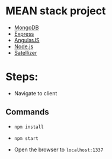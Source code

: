 # MEAN stack project

- [MongoDB](http://www.mongodb.org/)
- [Express](http://expressjs.com/)
- [AngularJS](https://angularjs.org/)
- [Node.js](http://nodejs.org)
- [Satellizer](https://github.com/sahat/satellizer)


# Steps:
- Navigate to client
## Commands
- `npm install`
- `npm start`

- Open the browser to `localhost:1337`
